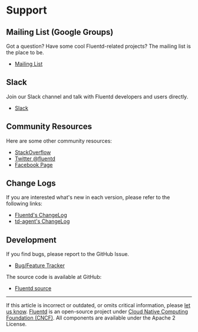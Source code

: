 # Support

## Mailing List (Google Groups)

Got a question? Have some cool Fluentd-related projects? The mailing
list is the place to be.

 - [Mailing List](https://groups.google.com/forum/#!forum/fluentd)

## Slack

Join our Slack channel and talk with Fluentd developers and users
directly.

 - [Slack](https://slack.fluentd.org/)

## Community Resources

Here are some other community resources:

 - [StackOverflow](https://stackoverflow.com/questions/tagged/fluentd?sort=newest)
 - [Twitter @fluentd](https://www.twitter.com/fluentd)
 - [Facebook Page](https://www.facebook.com/pages/Fluentd-Log-Everything-in-JSON/196064987183037)

## Change Logs

If you are interested what's new in each version, please refer to the following links:

 - [Fluentd's ChangeLog](https://github.com/fluent/fluentd/blob/master/CHANGELOG.md)
 - [td-agent's ChangeLog](https://support.treasuredata.com/hc/en-us/articles/360001479187-The-td-agent-ChangeLog)

## Development

If you find bugs, please report to the GitHub Issue.

 - [Bug/Feature Tracker](https://github.com/fluent/fluentd/issues)

The source code is available at GitHub:

 - [Fluentd source](https://github.com/fluent/fluentd/)

------------------------------------------------------------------------

If this article is incorrect or outdated, or omits critical information, please [let us know](https://github.com/fluent/fluentd-docs-gitbook/issues?state=open).
[Fluentd](http://www.fluentd.org/) is an open-source project under [Cloud Native Computing Foundation (CNCF)](https://cncf.io/). All components are available under the Apache 2 License.
